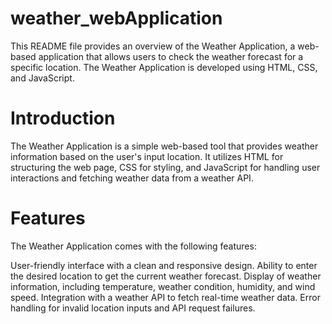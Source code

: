 # weather_webApplication

This README file provides an overview of the Weather Application, a web-based application that allows users to check the weather forecast for a specific location. The Weather Application is developed using HTML, CSS, and JavaScript.


# Introduction
The Weather Application is a simple web-based tool that provides weather information based on the user's input location. It utilizes HTML for structuring the web page, CSS for styling, and JavaScript for handling user interactions and fetching weather data from a weather API.

# Features
The Weather Application comes with the following features:

User-friendly interface with a clean and responsive design.
Ability to enter the desired location to get the current weather forecast.
Display of weather information, including temperature, weather condition, humidity, and wind speed.
Integration with a weather API to fetch real-time weather data.
Error handling for invalid location inputs and API request failures.
